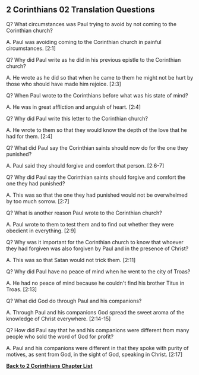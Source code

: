 ## 2 Corinthians 02 Translation Questions ##

Q? What circumstances was Paul trying to avoid by not coming to the Corinthian church?

A. Paul was avoiding coming to the Corinthian church in painful circumstances. [2:1]

Q? Why did Paul write as he did in his previous epistle to the Corinthian church?

A. He wrote as he did so that when he came to them he might not be hurt by those who should have made him rejoice. [2:3]

Q? When Paul wrote to the Corinthians before what was his state of mind?

A. He was in great affliction and anguish of heart. [2:4]

Q? Why did Paul write this letter to the Corinthian church?

A. He wrote to them so that they would know the depth of the love that he had for them. [2:4]

Q? What did Paul say the Corinthian saints should now do for the one they punished?

A. Paul said they should forgive and comfort that person. [2:6-7]

Q? Why did Paul say the Corinthian saints should forgive and comfort the one they had punished?

A. This was so that the one they had punished would not be overwhelmed by too much sorrow. [2:7]

Q? What is another reason Paul wrote to the Corinthian church?

A. Paul wrote to them to test them and to find out whether they were obedient in everything. [2:9]

Q? Why was it important for the Corinthian church to know that whoever they had forgiven was also forgiven by Paul and in the presence of Christ?

A. This was so that Satan would not trick them. [2:11]

Q? Why did Paul have no peace of mind when he went to the city of Troas?

A. He had no peace of mind because he couldn't find his brother Titus in Troas. [2:13]

Q? What did God do through Paul and his companions?

A. Through Paul and his companions God spread the sweet aroma of the knowledge of Christ everywhere. [2:14-15]

Q? How did Paul say that he and his companions were different from many people who sold the word of God for profit?

A. Paul and his companions were different in that they spoke with purity of motives, as sent from God, in the sight of God, speaking in Christ. [2:17]

__[Back to 2 Corinthians Chapter List](./)__

